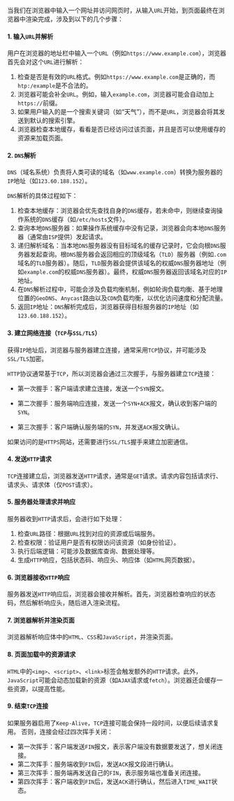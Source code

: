 当我们在浏览器中输入一个网址并访问网页时，从输入`URL`开始，到页面最终在浏览器中渲染完成，涉及到以下的几个步骤：

#### 1. 输入`URL`并解析

用户在浏览器的地址栏中输入一个`URL`（例如`https://www.example.com`），浏览器首先会对这个`URL`进行解析：

1. 检查是否是有效的`URL`格式。例如`https://www.example.com`是正确的，而`htp:/example`是不合法的。
2. 浏览器可能会补全`URL`。例如，输入`example.com`，浏览器可能会自动加上`https://`前缀。
3. 如果用户输入的是一个搜索关键词（如“天气”），而不是`URL`，浏览器会将其发送到默认的搜索引擎。
4. 浏览器检查本地缓存，看看是否已经访问过该页面，并且是否可以使用缓存的资源来加载页面。

#### 2. `DNS`解析

`DNS`（域名系统）负责将人类可读的域名（如`www.example.com`）转换为服务器的`IP`地址（如`123.60.188.152`）。

`DNS`解析的具体过程如下：

1. 检查本地缓存：浏览器会优先查找自身的`DNS`缓存，若未命中，则继续查询操作系统的`DNS`缓存（如`/etc/hosts`文件）。
2. 查询本地`DNS`服务器：如果操作系统缓存中没有记录，浏览器会向本地`DNS`服务器（通常由`ISP`提供）发起请求。
3. 递归解析域名：当本地`DNS`服务器没有目标域名的缓存记录时，它会向根`DNS`服务器发起查询。根`DNS`服务器会返回相应的顶级域名（`TLD`）服务器（例如`.com`域名的`TLD`服务器）。随后，`TLD`服务器会提供该域名的权威`DNS`服务器地址（例如`example.com`的权威`DNS`服务器）。最终，权威`DNS`服务器返回该域名对应的`IP`地址。
4. 在`DNS`解析过程中，可能会涉及负载均衡机制，例如轮询负载均衡、基于地理位置的`GeoDNS`、`Anycast`路由以及`CDN`负载均衡，以优化访问速度和分配流量。
5. 返回`IP`地址：`DNS`解析完成后，浏览器获得目标服务器的`IP`地址（如`123.60.188.152`）。

#### 3. 建立网络连接（`TCP`与`SSL/TLS`）

获得`IP`地址后，浏览器与服务器建立连接，通常采用`TCP`协议，并可能涉及`SSL/TLS`加密。

`HTTP`协议通常基于`TCP`，所以浏览器会通过三次握手，与服务器建立`TCP`连接：

- 第一次握手：客户端请求建立连接，发送一个`SYN`报文。

- 第二次握手：服务端响应连接，发送一个`SYN+ACK`报文，确认收到客户端的`SYN`。

- 第三次握手：客户端确认服务端的`SYN`，并发送`ACK`报文确认。

如果访问的是`HTTPS`网站，还需要进行`SSL/TLS`握手来建立加密通信。

#### 4. 发送`HTTP`请求

`TCP`连接建立后，浏览器发送`HTTP`请求，通常是`GET`请求。请求内容包括请求行、请求头、请求体（仅`POST`请求）。

#### 5. 服务器处理请求并响应

服务器收到`HTTP`请求后，会进行如下处理：

1. 检查`URL`路径：根据`URL`找到对应的资源或后端服务。
2. 检查权限：验证用户是否有权限访问该资源（如身份验证）。
3. 执行后端逻辑：可能涉及数据库查询、数据处理等。
4. 生成`HTTP`响应，包括状态码、响应头、响应体（如`HTML`网页数据）。

#### 6. 浏览器接收`HTTP`响应

服务器发送`HTTP`响应后，浏览器会接收并解析。首先，浏览器检查响应的状态码，然后解析响应头，随后进入渲染流程。

#### 7. 浏览器解析并渲染页面

浏览器解析响应体中的`HTML`、`CSS`和`JavaScript`，并渲染页面。

#### 8. 页面加载中的资源请求

`HTML`中的`<img>`、`<script>`、`<link>`标签会触发额外的`HTTP`请求。此外，`JavaScript`可能会动态加载新的资源（如`AJAX`请求或`fetch`）。浏览器还会缓存一些资源，以提高性能。

#### 9. 结束`TCP`连接

如果服务器启用了`Keep-Alive`，`TCP`连接可能会保持一段时间，以便后续请求复用。 否则，连接会经过四次挥手关闭：

- 第一次挥手：客户端发送`FIN`报文，表示客户端没有数据要发送了，想关闭连接。
- 第二次挥手：服务端收到`FIN`后，发送`ACK`报文段进行确认。
- 第三次挥手：服务端再发送自己的`FIN`，表示服务端也准备关闭连接。
- 第四次挥手：客户端收到`FIN`后，发送`ACK`进行确认，然后进入`TIME_WAIT`状态。
